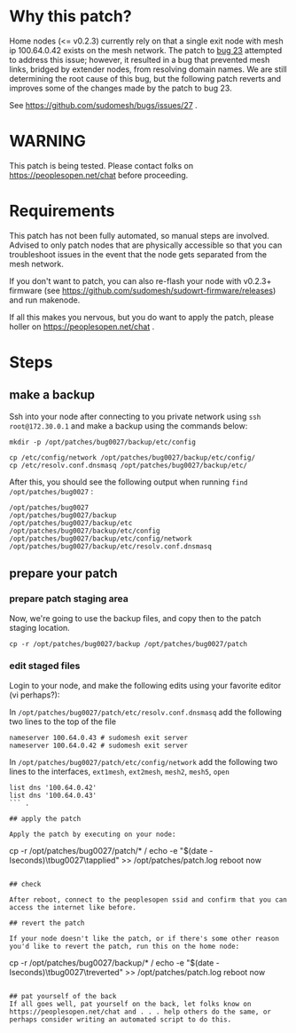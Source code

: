 # Why this patch?

Home nodes (<= v0.2.3) currently rely on that a single exit node with mesh ip 100.64.0.42 exists on the mesh network. The patch to [bug 23](https://github.com/sudomesh/bugs/issues/27) attempted to address this issue; however, it resulted in a bug that prevented mesh links, bridged by extender nodes, from resolving domain names. We are still determining the root cause of this bug, but the following patch reverts and improves some of the changes made by the patch to bug 23.

See https://github.com/sudomesh/bugs/issues/27 .

# WARNING 

This patch is being tested. Please contact folks on https://peoplesopen.net/chat before proceeding.

# Requirements

This patch has not been fully automated, so manual steps are involved. Advised to only patch nodes that are physically accessible so that you can troubleshoot issues in the event that the node gets separated from the mesh network.

If you don't want to patch, you can also re-flash your node with v0.2.3+ firmware (see https://github.com/sudomesh/sudowrt-firmware/releases) and run makenode.

If all this makes you nervous, but you do want to apply the patch, please holler on https://peoplesopen.net/chat .

# Steps

## make a backup

Ssh into your node after connecting to you private network using ```ssh root@172.30.0.1``` and make a backup using the commands below:

```
mkdir -p /opt/patches/bug0027/backup/etc/config

cp /etc/config/network /opt/patches/bug0027/backup/etc/config/
cp /etc/resolv.conf.dnsmasq /opt/patches/bug0027/backup/etc/
```

After this, you should see the following output when running ```find /opt/patches/bug0027``` :

```
/opt/patches/bug0027
/opt/patches/bug0027/backup
/opt/patches/bug0027/backup/etc
/opt/patches/bug0027/backup/etc/config
/opt/patches/bug0027/backup/etc/config/network
/opt/patches/bug0027/backup/etc/resolv.conf.dnsmasq

```

## prepare your patch

### prepare patch staging area
Now, we're going to use the backup files, and copy then to the patch staging location.

```
cp -r /opt/patches/bug0027/backup /opt/patches/bug0027/patch
```

### edit staged files

Login to your node, and make the following edits using your favorite editor (vi perhaps?):

In ```/opt/patches/bug0027/patch/etc/resolv.conf.dnsmasq``` add the following two lines to the top of the file 
```
nameserver 100.64.0.43 # sudomesh exit server
nameserver 100.64.0.42 # sudomesh exit server
```

In ```/opt/patches/bug0027/patch/etc/config/network``` add the following two lines to the interfaces, `ext1mesh`, `ext2mesh`, `mesh2`, `mesh5`, `open` 
```
list dns '100.64.0.42'
list dns '100.64.0.43'
``` . 

## apply the patch 

Apply the patch by executing on your node:

```
cp -r /opt/patches/bug0027/patch/* /
echo -e "$(date -Iseconds)\tbug0027\tapplied" >> /opt/patches/patch.log
reboot now
```

## check 

After reboot, connect to the peoplesopen ssid and confirm that you can access the internet like before. 

## revert the patch

If your node doesn't like the patch, or if there's some other reason you'd like to revert the patch, run this on the home node:

```
cp -r /opt/patches/bug0027/backup/* /
echo -e "$(date -Iseconds)\tbug0027\treverted" >> /opt/patches/patch.log
reboot now
```

## pat yourself of the back
If all goes well, pat yourself on the back, let folks know on https://peoplesopen.net/chat and . . . help others do the same, or perhaps consider writing an automated script to do this.
